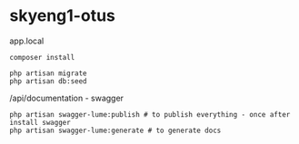 # skyeng1-otus

app.local

```shell
composer install

php artisan migrate
php artisan db:seed
```

<host>/api/documentation - swagger
```shell
php artisan swagger-lume:publish # to publish everything - once after install swagger
php artisan swagger-lume:generate # to generate docs
```